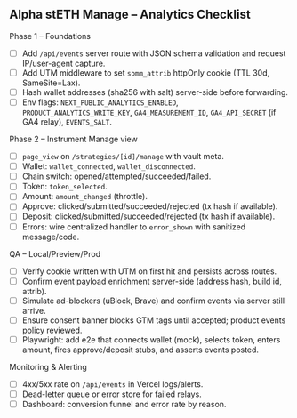 ## Alpha stETH Manage – Analytics Checklist

Phase 1 – Foundations

- [ ] Add `/api/events` server route with JSON schema validation and request IP/user-agent capture.
- [ ] Add UTM middleware to set `somm_attrib` httpOnly cookie (TTL 30d, SameSite=Lax).
- [ ] Hash wallet addresses (sha256 with salt) server-side before forwarding.
- [ ] Env flags: `NEXT_PUBLIC_ANALYTICS_ENABLED`, `PRODUCT_ANALYTICS_WRITE_KEY`, `GA4_MEASUREMENT_ID`, `GA4_API_SECRET` (if GA4 relay), `EVENTS_SALT`.

Phase 2 – Instrument Manage view

- [ ] `page_view` on `/strategies/[id]/manage` with vault meta.
- [ ] Wallet: `wallet_connected`, `wallet_disconnected`.
- [ ] Chain switch: opened/attempted/succeeded/failed.
- [ ] Token: `token_selected`.
- [ ] Amount: `amount_changed` (throttle).
- [ ] Approve: clicked/submitted/succeeded/rejected (tx hash if available).
- [ ] Deposit: clicked/submitted/succeeded/rejected (tx hash if available).
- [ ] Errors: wire centralized handler to `error_shown` with sanitized message/code.

QA – Local/Preview/Prod

- [ ] Verify cookie written with UTM on first hit and persists across routes.
- [ ] Confirm event payload enrichment server-side (address hash, build id, attrib).
- [ ] Simulate ad-blockers (uBlock, Brave) and confirm events via server still arrive.
- [ ] Ensure consent banner blocks GTM tags until accepted; product events policy reviewed.
- [ ] Playwright: add e2e that connects wallet (mock), selects token, enters amount, fires approve/deposit stubs, and asserts events posted.

Monitoring & Alerting

- [ ] 4xx/5xx rate on `/api/events` in Vercel logs/alerts.
- [ ] Dead-letter queue or error store for failed relays.
- [ ] Dashboard: conversion funnel and error rate by reason.
